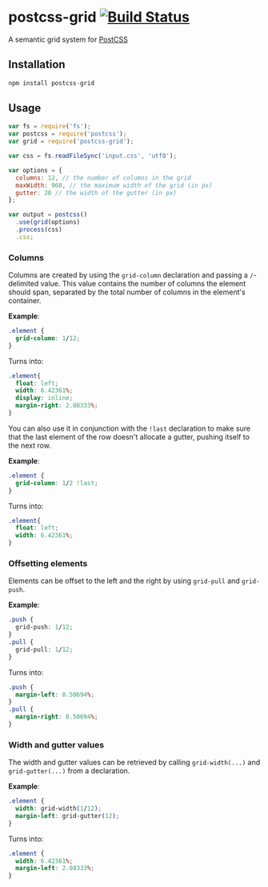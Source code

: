 # postcss-grid [![Build Status][ci-img]][ci]

A semantic grid system for [PostCSS]

[PostCSS]: https://github.com/postcss/postcss
[ci-img]:  https://travis-ci.org/andyjansson/postcss-grid.svg
[ci]:      https://travis-ci.org/andyjansson/postcss-grid

## Installation

```js
npm install postcss-grid
```

## Usage

```js
var fs = require('fs');
var postcss = require('postcss');
var grid = require('postcss-grid');

var css = fs.readFileSync('input.css', 'utf8');

var options = {
  columns: 12, // the number of columns in the grid
  maxWidth: 960, // the maximum width of the grid (in px)
  gutter: 20 // the width of the gutter (in px)
};

var output = postcss()
  .use(grid(options)
  .process(css)
  .css;
```

### Columns 

Columns are created by using the `grid-column` declaration and passing a `/`-delimited value. This value contains the number of columns the element should span, separated by the total number of columns in the element's container.


**Example**:

```css
.element {
  grid-column: 1/12;
}
```

Turns into:

```css
.element{
  float: left;
  width: 6.42361%;
  display: inline;
  margin-right: 2.08333%;
}
```

You can also use it in conjunction with the `!last` declaration to make sure that the last element of the row doesn't allocate a gutter, pushing itself to the next row.

**Example**:

```css
.element {
  grid-column: 1/2 !last;
}
```

Turns into:

```css
.element{
  float: left;
  width: 6.42361%;
}
```

### Offsetting elements

Elements can be offset to the left and the right by using `grid-pull` and `grid-push`. 

**Example**:

```css
.push {
  grid-push: 1/12;
}
.pull {
  grid-pull: 1/12;
}
```

Turns into:

```css
.push {
  margin-left: 8.50694%;
}
.pull {
  margin-right: 8.50694%;
}
```

### Width and gutter values

The width and gutter values can be retrieved by calling `grid-width(...)` and `grid-gutter(...)` from a declaration.

**Example**:

```css
.element {
  width: grid-width(1/12);
  margin-left: grid-gutter(12);
}
```

Turns into:

```css
.element {
  width: 6.42361%;
  margin-left: 2.08333%;
}
```

